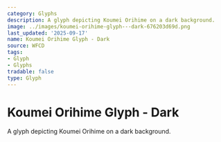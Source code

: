 ```yaml
---
category: Glyphs
description: A glyph depicting Koumei Orihime on a dark background.
image: ../images/koumei-orihime-glyph---dark-676203d69d.png
last_updated: '2025-09-17'
name: Koumei Orihime Glyph - Dark
source: WFCD
tags:
- Glyph
- Glyphs
tradable: false
type: Glyph
---
```


# Koumei Orihime Glyph - Dark

A glyph depicting Koumei Orihime on a dark background.

